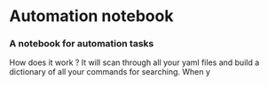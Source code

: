 # Automation notebook
### A notebook for automation tasks

How does it work ?
It will scan through all your yaml files and build a dictionary of all your commands for searching.
When y  
 

